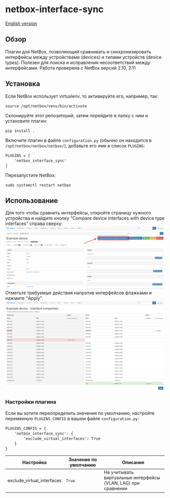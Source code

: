 # netbox-interface-sync
[English version](./README.md)
## Обзор
Плагин для NetBox, позволяющий сравнивать и синхронизировать интерфейсы между устройствами (devices) и типами устройств (device types). Полезен для поиска и исправления несоответствий между интерфейсами. Работа проверена с NetBox версий 2.10, 2.11
## Установка
Если NetBox использует virtualenv, то активируйте его, например, так:
```
source /opt/netbox/venv/bin/activate
```
Склонируйте этот репозиторий, затем перейдите в папку с ним и установите плагин:
```
pip install .
```
Включите плагин в файле `configuration.py` (обычно он находится в `/opt/netbox/netbox/netbox/`), добавьте его имя в список `PLUGINS`:
```
PLUGINS = [
    'netbox_interface_sync'
]
```
Перезапустите NetBox:
```
sudo systemctl restart netbox
```
## Использование
Для того чтобы сравнить интерфейсы, откройте страницу нужного устройства и найдите кнопку "Compare device interfaces with device type interfaces" справа сверху:
![Device page](docs/images/1_device_page.png)
Отметьте требуемые действия напротив интерфейсов флажками и нажмите "Apply".
![Interface comparison](docs/images/2_interface_comparison.png)
### Настройки плагина
Если вы хотите переопределить значения по умолчанию, настройте переменную `PLUGINS_CONFIG` в вашем файле `configuration.py`:
```
PLUGINS_CONFIG = {
    'netbox_interface_sync': {
        'exclude_virtual_interfaces': True
    }
}
```
| Настройка | Значение по умолчанию | Описание |
| --- | --- | --- |
| exclude_virtual_interfaces | `True` | Не учитывать виртуальные интерфейсы (VLAN, LAG) при сравнении
